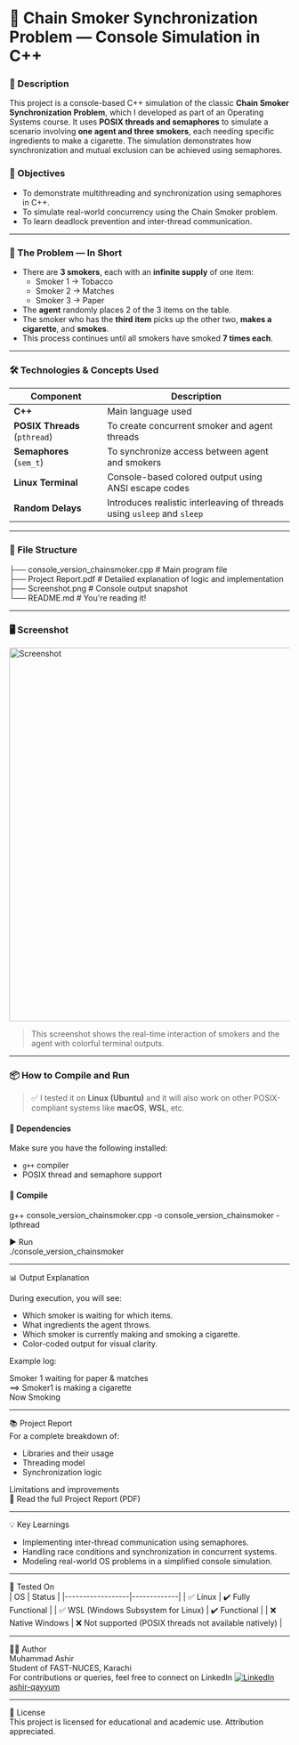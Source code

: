 # 🚬 Chain Smoker Synchronization Problem — Console Simulation in C++

### 📌 Description
This project is a console-based C++ simulation of the classic **Chain Smoker Synchronization Problem**, which I developed as part of an Operating Systems course. It uses **POSIX threads and semaphores** to simulate a scenario involving **one agent and three smokers**, each needing specific ingredients to make a cigarette. The simulation demonstrates how synchronization and mutual exclusion can be achieved using semaphores.

### 🎯 Objectives
- To demonstrate multithreading and synchronization using semaphores in C++.
- To simulate real-world concurrency using the Chain Smoker problem.
- To learn deadlock prevention and inter-thread communication.

---

### 🧠 The Problem — In Short

- There are **3 smokers**, each with an **infinite supply** of one item:
  - Smoker 1 → Tobacco
  - Smoker 2 → Matches
  - Smoker 3 → Paper
- The **agent** randomly places 2 of the 3 items on the table.
- The smoker who has the **third item** picks up the other two, **makes a cigarette**, and **smokes**.
- This process continues until all smokers have smoked **7 times each**.

---

### 🛠 Technologies & Concepts Used

| Component        | Description |
|------------------|-------------|
| **C++**           | Main language used |
| **POSIX Threads** (`pthread`) | To create concurrent smoker and agent threads |
| **Semaphores** (`sem_t`) | To synchronize access between agent and smokers |
| **Linux Terminal** | Console-based colored output using ANSI escape codes |
| **Random Delays** | Introduces realistic interleaving of threads using `usleep` and `sleep` |

---

### 📁 File Structure

├── console_version_chainsmoker.cpp        # Main program file<br>
├── Project Report.pdf                     # Detailed explanation of logic and implementation<br>
├── Screenshot.png                         # Console output snapshot<br>
└── README.md                              # You're reading it!

---

### 🖥️ Screenshot

<img width="1366" height="672" alt="Screenshot" src="https://github.com/user-attachments/assets/694eff71-c8bc-42e6-9e0d-408b0e203ac3" />

> This screenshot shows the real-time interaction of smokers and the agent with colorful terminal outputs.

---

### 📦 How to Compile and Run

> ✅ I tested it on **Linux (Ubuntu)** and it will also work on other POSIX-compliant systems like **macOS**, **WSL**, etc.

#### 🔧 Dependencies
Make sure you have the following installed:
- `g++` compiler
- POSIX thread and semaphore support

#### 🚀 Compile
g++ console_version_chainsmoker.cpp -o console_version_chainsmoker -lpthread

▶️ Run<br>./console_version_chainsmoker

---

📊 Output Explanation

During execution, you will see:

- Which smoker is waiting for which items.
- What ingredients the agent throws.
- Which smoker is currently making and smoking a cigarette.
- Color-coded output for visual clarity.

Example log:

Smoker 1 waiting for paper & matches<br>==> Smoker1 is making a cigarette<br>Now Smoking

---

📚 Project Report<br>For a complete breakdown of:

- Libraries and their usage
- Threading model
- Synchronization logic

Limitations and improvements<br>📄 Read the full Project Report (PDF)

---

💡 Key Learnings

- Implementing inter-thread communication using semaphores.
- Handling race conditions and synchronization in concurrent systems.
- Modeling real-world OS problems in a simplified console simulation.

---

🧪 Tested On<br>
| OS        | Status |
|------------------|-------------|
| ✅ Linux           | ✔️ Fully Functional |
| ✅ WSL (Windows Subsystem for Linux) | ✔️ Functional |
| ❌ Native Windows | ❌ Not supported (POSIX threads not available natively) |

---

🙋‍♂️ Author<br>Muhammad Ashir<br>Student of FAST-NUCES, Karachi<br>For contributions or queries, feel free to connect on LinkedIn [![LinkedIn](https://cdn.jsdelivr.net/gh/devicons/devicon/icons/linkedin/linkedin-original.svg) ashir-qayyum](https://www.linkedin.com/in/ashir-qayyum)


---

📜 License<br>This project is licensed for educational and academic use. Attribution appreciated.
